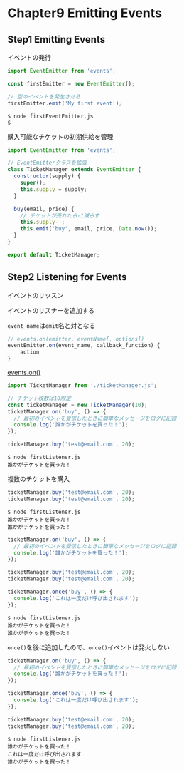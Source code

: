 # Chapter9 Emitting Events

## Step1 Emitting Events

イベントの発行

```js
import EventEmitter from 'events';

const firstEmitter = new EventEmitter();

// 空のイベントを発生させる
firstEmitter.emit('My first event');
```

```shell
$ node firstEventEmitter.js
$
```
購入可能なチケットの初期供給を管理

```js
import EventEmitter from 'events';

// EventEmitterクラスを拡張
class TicketManager extends EventEmitter {
  constructor(supply) {
    super();
    this.supply = supply;
  }

  buy(email, price) {
    // チケットが売れたら-1減らす
    this.supply--;
    this.emit('buy', email, price, Date.now());
  }
}

export default TicketManager;
```

## Step2 Listening for Events

イベントのリッスン

イベントのリスナーを追加する

`event_name`は`emit`名と対となる

```js
// events.on(emitter, eventName[, options])
eventEmitter.on(event_name, callback_function) {
    action
}
```

[events.on()](https://nodejs.org/api/events.html#events_events_on_emitter_eventname_options)

```js
import TicketManager from './ticketManager.js';

// チケット枚数は10限定
const ticketManager = new TicketManager(10);
ticketManager.on('buy', () => {
  // 最初のイベントを受信したときに簡単なメッセージをログに記録
  console.log('誰かがチケットを買った！');
});

ticketManager.buy('test@email.com', 20);
```

```shell
$ node firstListener.js
誰かがチケットを買った！
```

複数のチケットを購入

```js
ticketManager.buy('test@email.com', 20);
ticketManager.buy('test@email.com', 20);
```

```shell
$ node firstListener.js
誰かがチケットを買った！
誰かがチケットを買った！
```

```js
ticketManager.on('buy', () => {
  // 最初のイベントを受信したときに簡単なメッセージをログに記録
  console.log('誰かがチケットを買った！');
});

ticketManager.buy('test@email.com', 20);
ticketManager.buy('test@email.com', 20);

ticketManager.once('buy', () => {
  console.log('これは一度だけ呼び出されます');
});
```

```shell
$ node firstListener.js
誰かがチケットを買った！
誰かがチケットを買った！
```

`once()`を後に追加したので、`once()`イベントは発火しない

```js
ticketManager.on('buy', () => {
  // 最初のイベントを受信したときに簡単なメッセージをログに記録
  console.log('誰かがチケットを買った！');
});

ticketManager.once('buy', () => {
  console.log('これは一度だけ呼び出されます');
});

ticketManager.buy('test@email.com', 20);
ticketManager.buy('test@email.com', 20);
```

```shell
$ node firstListener.js
誰かがチケットを買った！
これは一度だけ呼び出されます
誰かがチケットを買った！
```

